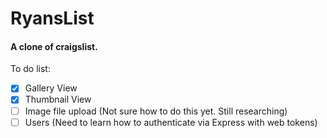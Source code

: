 # RyansList
#### A clone of craigslist.

To do list:
- [x] Gallery View
- [x] Thumbnail View
- [ ] Image file upload (Not sure how to do this yet. Still researching)
- [ ] Users (Need to learn how to authenticate via Express with web tokens)